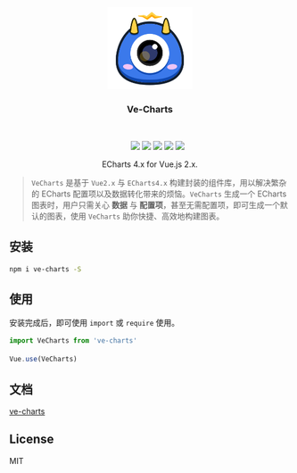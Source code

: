 
<p align="center">
    <a href="https://github.com/vueblocks/ve-charts">
        <img src="./docs/_media/icon.svg" width="152">
    </a>
    <h3 align="center">Ve-Charts</h3>
    <br>
    <p align="center">
        <a href="https://travis-ci.org/vueblocks/ve-charts"><img src="https://travis-ci.org/vueblocks/ve-charts.svg?branch=master"></a>
        <a href="https://www.npmjs.com/package/ve-charts"><img src="https://img.shields.io/npm/v/ve-charts.svg?maxAge=2592000"></a>
        <a href="https://www.npmjs.com/package/ve-charts"><img src="https://img.shields.io/npm/dt/ve-charts.svg"></a>
        <a href="https://github.com/vueblocks/ve-charts/stargazers"><img src="https://img.shields.io/github/stars/vueblocks/ve-charts.svg"></a>
        <a href="https://raw.githubusercontent.com/vueblocks/ve-charts/master/LICENSE"><img src="https://img.shields.io/badge/license-MIT-blue.svg"></a>
    </p>
    <p align="center">
       ECharts 4.x for Vue.js 2.x.<br>
    </p>
</p>

> `VeCharts` 是基于 `Vue2.x` 与 `ECharts4.x` 构建封装的组件库，用以解决繁杂的 ECharts 配置项以及数据转化带来的烦恼。`VeCharts` 生成一个 ECharts 图表时，用户只需关心 **数据** 与 **配置项**，甚至无需配置项，即可生成一个默认的图表，使用 `VeCharts` 助你快捷、高效地构建图表。


## 安装

``` bash
npm i ve-charts -S
```

## 使用

安装完成后，即可使用 `import` 或 `require` 使用。

```js
import VeCharts from 've-charts'

Vue.use(VeCharts)
```

## 文档

[ve-charts](https://vueblocks.github.io/ve-charts)

## License

MIT

